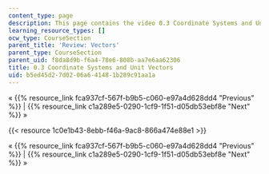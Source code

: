 ```yaml
---
content_type: page
description: This page contains the video 0.3 Coordinate Systems and Unit Vectors.
learning_resource_types: []
ocw_type: CourseSection
parent_title: 'Review: Vectors'
parent_type: CourseSection
parent_uid: f8da8d9b-f6a4-78e6-808b-aa7e6aa62306
title: 0.3 Coordinate Systems and Unit Vectors
uid: b5ed45d2-7d02-06a6-4148-1b289c91aa1a
---
```


« {{% resource_link fca937cf-567f-b9b5-c060-e97a4d628dd4 "Previous" %}} | {{% resource_link c1a289e5-0290-1cf9-1f51-d05db53ebf8e "Next" %}} »

{{< resource 1c0e1b43-8ebb-f46a-9ac8-866a474e88e1 >}}

« {{% resource_link fca937cf-567f-b9b5-c060-e97a4d628dd4 "Previous" %}} | {{% resource_link c1a289e5-0290-1cf9-1f51-d05db53ebf8e "Next" %}} »